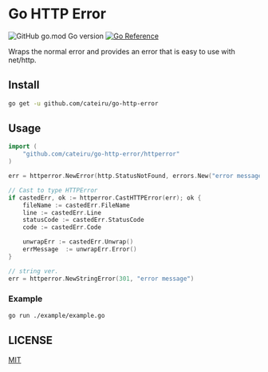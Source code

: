 # Go HTTP Error

![GitHub go.mod Go version](https://img.shields.io/github/go-mod/go-version/cateiru/go-http-error?style=flat-square) [![Go Reference](https://pkg.go.dev/badge/github.com/cateiru/go-http-error.svg)](https://pkg.go.dev/github.com/cateiru/go-http-error)

Wraps the normal error and provides an error that is easy to use with net/http.

## Install

```bash
go get -u github.com/cateiru/go-http-error
```

## Usage

```go
import (
    "github.com/cateiru/go-http-error/httperror"
)

err = httperror.NewError(http.StatusNotFound, errors.New("error message")).Caller().AddCode(10)

// Cast to type HTTPError
if castedErr, ok := httperror.CastHTTPError(err); ok {
    fileName := castedErr.FileName
    line := castedErr.Line
    statusCode := castedErr.StatusCode
    code := castedErr.Code

    unwrapErr := castedErr.Unwrap()
    errMessage  := unwrapErr.Error()
}

// string ver.
err = httperror.NewStringError(301, "error message")
```

### Example

```bash
go run ./example/example.go
```

## LICENSE

[MIT](./LICENSE)

